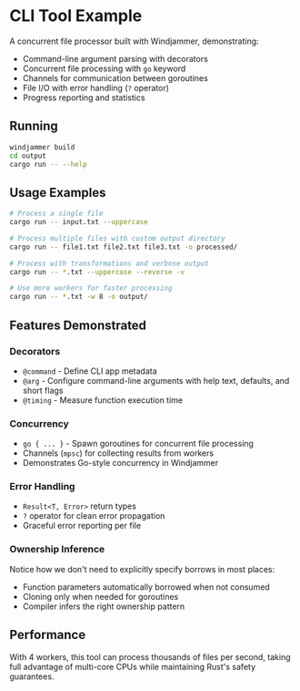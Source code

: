 # CLI Tool Example

A concurrent file processor built with Windjammer, demonstrating:

- Command-line argument parsing with decorators
- Concurrent file processing with `go` keyword
- Channels for communication between goroutines
- File I/O with error handling (`?` operator)
- Progress reporting and statistics

## Running

```bash
windjammer build
cd output
cargo run -- --help
```

## Usage Examples

```bash
# Process a single file
cargo run -- input.txt --uppercase

# Process multiple files with custom output directory
cargo run -- file1.txt file2.txt file3.txt -o processed/

# Process with transformations and verbose output
cargo run -- *.txt --uppercase --reverse -v

# Use more workers for faster processing
cargo run -- *.txt -w 8 -o output/
```

## Features Demonstrated

### Decorators
- `@command` - Define CLI app metadata
- `@arg` - Configure command-line arguments with help text, defaults, and short flags
- `@timing` - Measure function execution time

### Concurrency
- `go { ... }` - Spawn goroutines for concurrent file processing
- Channels (`mpsc`) for collecting results from workers
- Demonstrates Go-style concurrency in Windjammer

### Error Handling
- `Result<T, Error>` return types
- `?` operator for clean error propagation
- Graceful error reporting per file

### Ownership Inference
Notice how we don't need to explicitly specify borrows in most places:
- Function parameters automatically borrowed when not consumed
- Cloning only when needed for goroutines
- Compiler infers the right ownership pattern

## Performance

With 4 workers, this tool can process thousands of files per second, taking full advantage of multi-core CPUs while maintaining Rust's safety guarantees.

